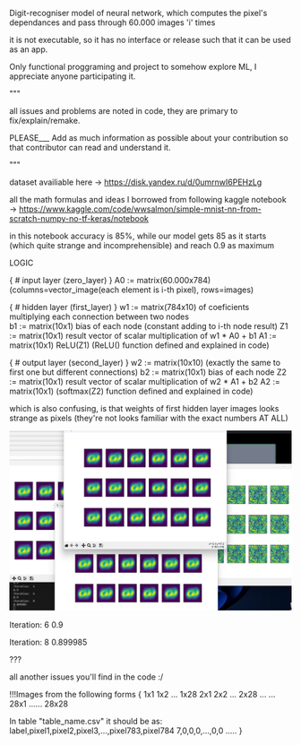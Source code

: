 Digit-recogniser 
model of neural network, which computes the pixel's dependances
and pass through 60.000 images 'i' times

it is not executable, so it has no interface or release such that 
it can be used as an app.

Only functional proggraming and project to somehow explore ML,
I appreciate anyone participating it.

"""

all issues and problems are noted in code, they are primary 
to fix/explain/remake.

PLEASE___
Add as much information as possible about your contribution
so that contributor can read and understand it.

"""

dataset availiable here -> 
https://disk.yandex.ru/d/0umrnwI6PEHzLg

all the math formulas and ideas I borrowed from following kaggle notebook -> 
https://www.kaggle.com/code/wwsalmon/simple-mnist-nn-from-scratch-numpy-no-tf-keras/notebook

in this notebook accuracy is 85%, while our model
gets 85 as it starts (which quite strange and incomprehensible) and reach 0.9 as maximum

LOGIC

 
{
    # input layer (zero_layer)
} 
    A0 := matrix(60.000x784) 
    (columns=vector_image(each element is i-th pixel), rows=images)

{
    # hidden layer (first_layer)
}
    w1 := matrix(784x10) of coeficients multiplying each connection between two nodes  
    b1 := matrix(10x1) bias of each node (constant adding to i-th node result)
    Z1 := matrix(10x1) result vector of scalar multiplication of w1 * A0 + b1
    A1 := matrix(10x1) ReLU(Z1) (ReLU() function defined and explained in code)

{
    # output layer (second_layer)
}
    w2 := matrix(10x10) (exactly the same to first one but different connections)
    b2 := matrix(10x1) bias of each node 
    Z2 := matrix(10x1) result vector of scalar multiplication of w2 * A1 + b2
    A2 := matrix(10x1) (softmax(Z2) function defined and explained in code)




which is also confusing, is that weights of first hidden layer images 
looks strange as pixels (they're not looks familiar with the exact numbers AT ALL)

![Alt text](image.png)


Iteration:  6
0.9  

Iteration:  8
0.899985

???


all another issues you'll find in the code :/

!!!Images from the following forms
{
1x1 1x2 ... 1x28
2x1 2x2 ... 2x28
...         ...
28x1 ...... 28x28

In table "table_name.csv" it should be as:
label,pixel1,pixel2,pixel3,...,pixel783,pixel784
7,0,0,0,...,0,0
.....
}
